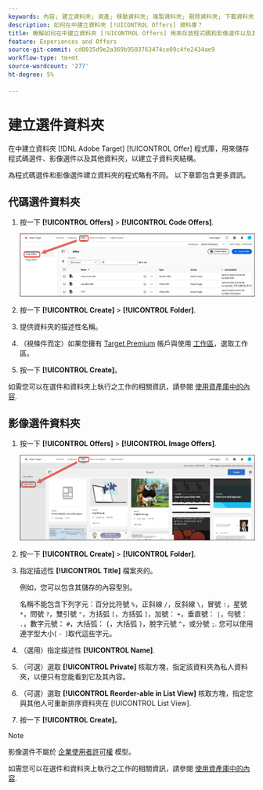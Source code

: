 ```yaml
---
keywords: 內容; 建立資料夾; 資產; 移動資料夾; 複製資料夾; 刪除資料夾; 下載資料夾; 資料夾
description: 如何在中建立資料夾 [!UICONTROL Offers] 資料庫？
title: 瞭解如何在中建立資料夾 [!UICONTROL Offers] 用來存放程式碼和影像選件以及其他資料夾的資料庫。
feature: Experiences and Offers
source-git-commit: cd8035d9e2a369b9503763474ce09c4fe2434ae9
workflow-type: tm+mt
source-wordcount: '277'
ht-degree: 5%

---
```


# 建立選件資料夾

在中建立資料夾 [!DNL Adobe Target] [!UICONTROL Offer] 程式庫，用來儲存程式碼選件、影像選件以及其他資料夾，以建立子資料夾結構。

為程式碼選件和影像選件建立資料夾的程式略有不同。 以下章節包含更多資訊。

## 代碼選件資料夾

1. 按一下 **[!UICONTROL Offers]** > **[!UICONTROL Code Offers]**.

   ![代碼選件索引標籤](/help/main/c-experiences/c-manage-content/assets/code-offers-tab-new.png)

1. 按一下 **[!UICONTROL Create]** > **[!UICONTROL Folder]**.

1. 提供資料夾的描述性名稱。

1. （視條件而定）如果您擁有 [Target Premium](/help/main/c-intro/intro.md#premium) 帳戶與使用 [工作區](/help/main/administrating-target/c-user-management/property-channel/properties-overview.md##section_B82EB409B67C4D9D9D20CE30E48DB1DC)，選取工作區。

1. 按一下 **[!UICONTROL Create]**。

如需您可以在選件和資料夾上執行之工作的相關資訊，請參閱 [使用資產庫中的內容](/help/main/c-experiences/c-manage-content/assets-working.md).

## 影像選件資料夾

1. 按一下 **[!UICONTROL Offers]** > **[!UICONTROL Image Offers]**.

   ![影像選件索引標籤](/help/main/c-experiences/c-manage-content/assets/image-offers-tab-new.png)

1. 按一下 **[!UICONTROL Create]** > **[!UICONTROL Folder]**.
1. 指定描述性 **[!UICONTROL Title]** 檔案夾的。

   例如，您可以包含其儲存的內容型別。

   名稱不能包含下列字元：百分比符號 `%`，正斜線 `/`，反斜線 `\`，冒號 `:`，星號 `*`，問號 `?`，雙引號 `"`，方括弧 `[`，方括弧 `]`，加號： `+`，垂直號： `|`，句號： `.`，數字元號： `#`，大括弧： `{`，大括弧 `}`，脫字元號 `^`，或分號 `;`. 您可以使用連字型大小( `- `)取代這些字元。

1. （選用）指定描述性 **[!UICONTROL Name]**.
1. （可選）選取 **[!UICONTROL Private]** 核取方塊，指定該資料夾為私人資料夾，以便只有您能看到它及其內容。

1. （可選）選取 **[!UICONTROL Reorder-able in List View]** 核取方塊，指定您與其他人可重新排序資料夾在 [!UICONTROL List View].

1. 按一下 **[!UICONTROL Create]**。

>[!NOTE]
>
>影像選件不屬於 [企業使用者許可權](/help/main/administrating-target/c-user-management/property-channel/property-channel.md) 模型。

如需您可以在選件和資料夾上執行之工作的相關資訊，請參閱 [使用資產庫中的內容](/help/main/c-experiences/c-manage-content/assets-working.md).